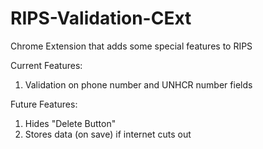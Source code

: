 # RIPS-Validation-CExt
Chrome Extension that adds some special features to RIPS

Current Features:
1. Validation on phone number and UNHCR number fields

Future Features:
1. Hides "Delete Button"
2. Stores data (on save) if internet cuts out
